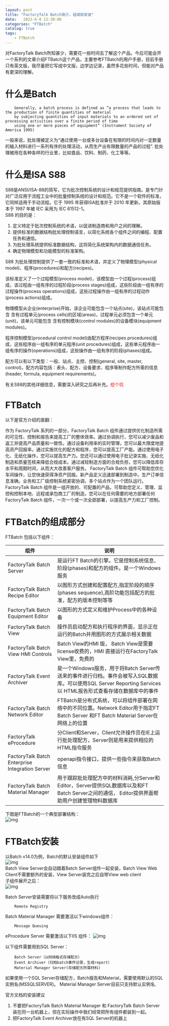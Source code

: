 ```yaml
---                
layout: post            
title: "FactoryTalk Batch简介，组成和安装"                
date:   2022-6-8 12:30:00                 
categories: "FTBatch"                
catalog: true                
tags:                 
    - FTBatch                
---      
```


对FactoryTalk Batch所知甚少，需要花一些时间去了解这个产品。今后可能会开一个系列的文章介绍FTBatch这个产品，主要参考FTBatch的用户手册，目前手册只有英文版，我尽量把它写成中文版，边学边记录，虽然多花些时间，但能对产品有更深的理解。  

# 什么是Batch

        Generally, a batch process is defined as “a process that leads to the production of finite quantities of material 
        by subjecting quantities of input materials to an ordered set of processing activities over a finite period of time 
        using one or more pieces of equipment” (Instrument Society of America 1995)

一般来说，批处理被定义为“通过使用一台或多台设备在有限的时间内对一定数量的输入材料进行一系列有序的处理活动，从而生产出有限数量的产品的过程”. 批处理被用在各种各样的行业里，比如食品、饮料、制药、化工等等。  

# 什么是ISA S88

S88是ANSI/ISA-88的简写，它为批次控制系统的设计和规范提供指南。是专门针对⼴泛应⽤于流程⼯业中的批量控制系统的设计和规范。它不是一个软件的标准，它同样适用于手动流程。它于 1995 年获得ISA批准并于 2010 年更新。其原始版本于 1997 年被 IEC 采用为 IEC 61512-1。  
S88 的目的是：  
1. 定义特定于批次控制系统的术语，以促进制造商和用户之间的理解。  
2. 提供标准的数据结构批处理控制语言，以简化系统各个组件之间的编程、配置任务和通信。    
3. 为批处理系统提供标准数据结构，这将简化系统架构内的数据通信任务。    
4. 确定物理模型和功能模型的标准架构。  
   
S88 为批处理控制提供了一套一致的标准和术语，并定义了物理模型(physical model)、程序(procedures)和配方(recipes)。  

该标准定义了一个过程模型(process model)，该模型由一个过程(process)组成，该过程由一组有序的过程阶段(process stages)组成，这些阶段由一组有序的过程操作(process operations)组成，这些过程操作由一组有序的过程动作(process actions)组成。  

物理模型从企业(enterprise)开始，该企业可能包含一个站点(site)，该站点可能包含  含有过程单元(process cells)的区域(areas)，过程单元必须包含一个单元(unit)，该单元可能包含  含有控制模块(control modules)的设备模块(equipment modules)。  

程序控制模型(procedural control model)由配方程序(recipes procedures)组成，这些程序由一组有序的单元程序(unit procedures)组成，这些单元程序由一组有序的操作(operations)组成，这些操作由一组有序的阶段(phases)组成。  

配方可以有以下类型：一般、站点、主控、控制(general, site, master, control)。配方内容包括：表头、配方、设备要求、程序等制作配方所需的信息(header, formula, equipment requirements)。  

有关S88的其他详细信息，需要深入研究之后再补充。<font color="red">挖个坑</font>  

# FTBatch
以下是官方介绍的直翻：  

作为 FactoryTalk 系列的一部分，FactoryTalk Batch 组件通过提供优化制造所需的可见性、控制和报告来提高工厂的整体效率。通过协调执行，您可以减少废品和返工并提高产品质量和一致性。通过设备利用率的实时管理，您可以最大限度地提高资产回报率。通过实施优化的配方和程序，您可以提高工厂产能。通过使用电子化、无纸化操作，您可以提高生产力。您还可以通过使用电子批记录实施、无纸化制造和质量签核来降低合规成本。通过减轻制造方面的合规负担，您可以降低库存水平和周期时间，从而大大改善客户服务。
FactoryTalk Batch 组件可帮助您优化车间操作，让您快速获得净资产回报。新产品定义迅速部署到制造中。生产订单信息准确。业务和工厂级控制系统紧密协调，多个站点作为一个团队运行。 FactoryTalk Batch 组件是一组开放的、可配置的产品，可帮助您定义、管理、监控和控制本地、远程或承包商工厂的制造。您可以在任何需要的地方部署任何 FactoryTalk Batch 组件，一次一个或一次全部部署，以提高生产力和工厂控制。  

# FTBatch的组成部分
FTBatch 包括以下组件：   

| 组件 | 说明 |
| --- | ----------- |
| FactoryTalk Batch Server |是运行FT Batch的引擎。它是控制系统信息、阶段(phases)和配方的组件。是一个Windows服务|   
| FactoryTalk Batch Recipe Editor |以图形方式创建和配置配方,指定阶段的顺序(phases sequence),高阶功能包括配方的批准，配方的版本控制等等|   
| FactoryTalk Batch Equipment Editor |以图形的方式定义和维护Process中的各种设备|   
| FactoryTalk Batch View |操作员启动配方和执行程序的界面，显示正在运行的Batch并用图形的方式展示相关数据|   
| FactoryTalk Batch View HMI Controls | Batch View的HMI 版， Batch View是需要license收费的，HMI 直接运行在FactoryTalk View里，免费的|   
| FactoryTalk Event Archiver |是一个Windows服务，用于将Batch Server传送来的事件进行归档。事件会被写入SQL数据库。可以使用SQL Server Reporting Services以 HTML报告形式查看存储在数据库中的事件|   
| FactoryTalk Batch Network Editor |FTBatch是分布式系统，可以将组件部署在网络中的不同位置。Network Editor用于指定FT Batch Server 和FT Batch Material Server在网络上的位置|   
| FactoryTalk eProcedure | 分Client和Server，Client允许操作员在IE上运行批处理配方，Server则是用来提供相应的HTML指令服务|  
| FactoryTalk Batch Enterprise Integration Server |  openapi指令接口，提供一些指令来获取Batch信息 |
| FactoryTalk Batch Material Manager |用于跟踪批处理配方中的材料消耗,分Server和Editor，Server提供SQL数据库以及和FT Batch Server之间的通信， Editor提供界面帮助用户创建管理物料数据库|    

下图是FTBatch的一个典型部署结构：  
![img](https://github.com/kerwenzhang/kerwenzhang.github.io/blob/master/_posts/image/Batch/Batch_install_structure.png?raw=true)

# FTBatch安装
以Batch v14.0为例，Batch的默认安装组件如下  
![img](https://github.com/kerwenzhang/kerwenzhang.github.io/blob/master/_posts/image/Batch/Batch_install1.png?raw=true)  
Batch View Server会自动跟着Batch Server组件一起安装，Batch View Web Client不需要额外的安装，View Server装完之后自带View web client   
子组件展开之后：  
![img](https://github.com/kerwenzhang/kerwenzhang.github.io/blob/master/_posts/image/Batch/Batch_install2.png?raw=true)

Batch Server安装需要将以下服务改成Auto执行

        Remote Registry

Batch Material Manager 需要激活以下windows组件：

        Message Queuing

eProcedure Server 需要激活以下IIS 组件：
![img](https://github.com/kerwenzhang/kerwenzhang.github.io/blob/master/_posts/image/Batch/Batch_install3.png?raw=true)  

以下组件需要用到SQL Server：  

        Batch Server（以RDB格式存储配方）  
        Event Archiver（归档batch事件记录，生成report）  
        Material Manager Server(存储配方所需材料)  

如果使用一个SQL Server存储配方，Batch报告和Material，需要使用默认的SQL实例名(MSSQLSERVER)。 Material Manager Server目前只支持默认实例名.  

官方文档的安装建议  
1. 不要把FactoryTalk Batch Material Manager 和 FactoryTalk Batch Server 装在同一台机器上，但在实际操作中我们经常把所有组件都装到一起。
2. 把FactoryTalk Event Archiver放在有SQL Server的机器上  